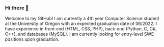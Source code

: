 ### Hi there 👋
Welcome to my GitHub! I am currently a 4th year Computer Science student at the University of Oregon with an expected graduation date of 06/2022. I have experience in front-end (HTML, CSS, PHP), back-end (Python, C, C#, C++), and databases (MySQL). I am currently looking for entry-level SWE positions upon graduation.
<!-- 
**michael-c-gao/michael-c-gao** is a ✨ _special_ ✨ repository because its `README.md` (this file) appears on your GitHub profile.

Here are some ideas to get you started:

- 🔭 I’m currently working on ...
- 🌱 I’m currently learning ...
- 👯 I’m looking to collaborate on ...
- 🤔 I’m looking for help with ...
- 💬 Ask me about ...
- 📫 How to reach me: ...
- 😄 Pronouns: ...
- ⚡ Fun fact: ...
-->

